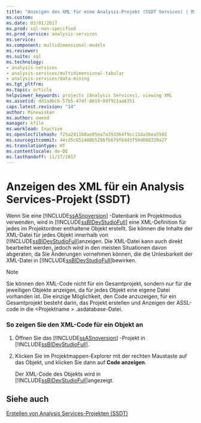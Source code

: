 ```yaml
---
title: "Anzeigen des XML für eine Analysis-Projekt (SSDT Services) | Microsoft Docs"
ms.custom: 
ms.date: 03/01/2017
ms.prod: sql-non-specified
ms.prod_service: analysis-services
ms.service: 
ms.component: multidimensional-models
ms.reviewer: 
ms.suite: sql
ms.technology:
- analysis-services
- analysis-services/multidimensional-tabular
- analysis-services/data-mining
ms.tgt_pltfrm: 
ms.topic: article
helpviewer_keywords: projects [Analysis Services], viewing XML
ms.assetid: dd1a4bc6-57b5-47df-8619-09f921aa6351
caps.latest.revision: "14"
author: Minewiskan
ms.author: owend
manager: kfile
ms.workload: Inactive
ms.openlocfilehash: f25a2d11b8ae85ea7a393364f9cc11da36ea5502
ms.sourcegitcommit: 44cd5c651488b5296fb679f6d43f50d068339a27
ms.translationtype: HT
ms.contentlocale: de-DE
ms.lasthandoff: 11/17/2017
---
```

# <a name="view-the-xml-for-an-analysis-services-project-ssdt"></a>Anzeigen des XML für ein Analysis Services-Projekt (SSDT)
  Wenn Sie eine [!INCLUDE[ssASnoversion](../../includes/ssasnoversion-md.md)] -Datenbank im Projektmodus verwenden, wird in [!INCLUDE[ssBIDevStudioFull](../../includes/ssbidevstudiofull-md.md)] eine XML-Definition für jedes im Projektordner enthaltene Objekt erstellt. Sie können die Inhalte der XML-Datei für jedes Objekt innerhalb von [!INCLUDE[ssBIDevStudioFull](../../includes/ssbidevstudiofull-md.md)]anzeigen. Die XML-Datei kann auch direkt bearbeitet werden, jedoch wird in den meisten Situationen davon abgeraten, da Sie Änderungen vornehmen können, die die Unlesbarkeit der XML-Datei in [!INCLUDE[ssBIDevStudioFull](../../includes/ssbidevstudiofull-md.md)]bewirken.  
  
> [!NOTE]  
>  Sie können den XML-Code nicht für ein Gesamtprojekt, sondern nur für die jeweiligen Objekte anzeigen, da für jedes Objekt eine eigene Datei vorhanden ist. Die einzige Möglichkeit, den Code anzuzeigen, für ein Gesamtprojekt besteht darin, das Projekt erstellen und Anzeigen der ASSL-code in die \<Projektname > .asdatabase-Datei.  
  
### <a name="to-view-the-xml-code-for-an-object"></a>So zeigen Sie den XML-Code für ein Objekt an  
  
1.  Öffnen Sie das [!INCLUDE[ssASnoversion](../../includes/ssasnoversion-md.md)] -Projekt in [!INCLUDE[ssBIDevStudioFull](../../includes/ssbidevstudiofull-md.md)].  
  
2.  Klicken Sie im Projektmappen-Explorer mit der rechten Maustaste auf das Objekt, und klicken Sie dann auf **Code anzeigen**.  
  
     Der XML-Code des Objekts wird in [!INCLUDE[ssBIDevStudioFull](../../includes/ssbidevstudiofull-md.md)]angezeigt.  
  
## <a name="see-also"></a>Siehe auch  
 [Erstellen von Analysis Services-Projekten &#40;SSDT&#41;](../../analysis-services/multidimensional-models/build-analysis-services-projects-ssdt.md)  
  
  
